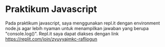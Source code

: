 # Praktikum Javascript

Pada praktikum javascript, saya menggunakan repl.it dengan environment node.js agar lebih nyaman untuk menampilkan jawaban yang berupa "console.log()". Repl.it saya dapat diakses dengan link https://replit.com/join/zyuyyajmkc-rafliogun
